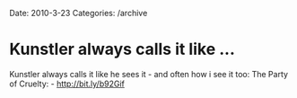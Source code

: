 Date: 2010-3-23
Categories: /archive

# Kunstler always calls it like ...

Kunstler always calls it like he sees it - and often how i see it too: The Party of Cruelty: - <a href="http://bit.ly/b92Gif" rel="nofollow">http://bit.ly/b92Gif</a>
